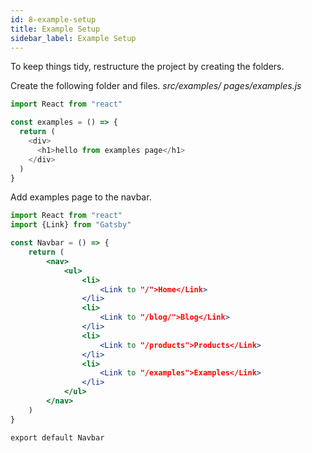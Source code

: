 ```yaml
---
id: 8-example-setup
title: Example Setup
sidebar_label: Example Setup
---
```


To keep things tidy, restructure the project by creating the folders.

Create the following folder and files.
_src/examples/_
_pages/examples.js_

```js
import React from "react"

const examples = () => {
  return (
    <div>
      <h1>hello from examples page</h1>
    </div>
  )
}
```

Add examples page to the navbar.

```jsx
import React from "react"
import {Link} from "Gatsby"

const Navbar = () => {
    return (
        <nav>
            <ul>
                <li>
                    <Link to "/">Home</Link>
                </li>
                <li>
                    <Link to "/blog/">Blog</Link>
                </li>
                <li>
                    <Link to "/products">Products</Link>
                </li>
                <li>
                    <Link to "/examples">Examples</Link>
                </li>
            </ul>
        </nav>
    )
}

export default Navbar
```
